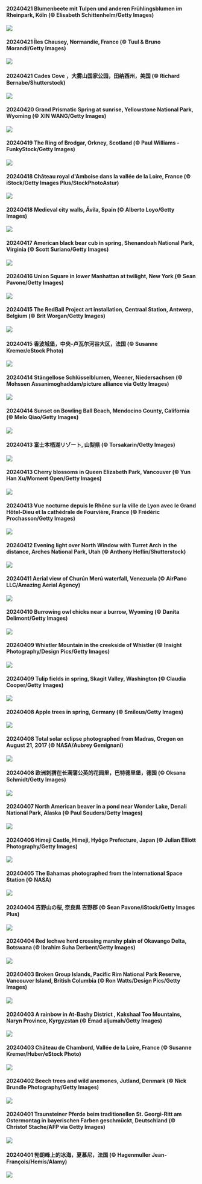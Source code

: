 #### 20240421 Blumenbeete mit Tulpen und anderen Frühlingsblumen im Rheinpark, Köln (© Elisabeth Schittenhelm/Getty Images)

![](20240421_CologneFlowerBed_1920x1080.jpg)

#### 20240421 Îles Chausey, Normandie, France (© Tuul & Bruno Morandi/Getty Images)

![](20240421_ChauseyIslands_1920x1080.jpg)

#### 20240421 Cades Cove ，大雾山国家公园，田纳西州，美国 (© Richard Bernabe/Shutterstock)

![](20240421_CadesCove_1920x1080.jpg)

#### 20240420 Grand Prismatic Spring at sunrise, Yellowstone National Park, Wyoming (© XIN WANG/Getty Images)

![](20240420_YellowstoneGeyser_1920x1080.jpg)

#### 20240419 The Ring of Brodgar, Orkney, Scotland (© Paul Williams - FunkyStock/Getty Images)

![](20240419_OrkneyStones_1920x1080.jpg)

#### 20240418 Château royal d'Amboise dans la vallée de la Loire, France (© iStock/Getty Images Plus/StockPhotoAstur)

![](20240418_MonumentsDay_1920x1080.jpg)

#### 20240418 Medieval city walls, Ávila, Spain (© Alberto Loyo/Getty Images)

![](20240418_AvilaSpain_1920x1080.jpg)

#### 20240417 American black bear cub in spring, Shenandoah National Park, Virginia (© Scott Suriano/Getty Images)

![](20240417_SpringCub_1920x1080.jpg)

#### 20240416 Union Square in lower Manhattan at twilight, New York (© Sean Pavone/Getty Images)

![](20240416_UnionSquareNYC_1920x1080.jpg)

#### 20240415 The RedBall Project art installation, Centraal Station, Antwerp, Belgium (© Brit Worgan/Getty Images)

![](20240415_RedBallBelgium_1920x1080.jpg)

#### 20240415 香波城堡，中央-卢瓦尔河谷大区，法国 (© Susanne Kremer/eStock Photo)

![](20240415_ChambordCastle_1920x1080.jpg)

#### 20240414 Stängellose Schlüsselblumen, Weener, Niedersachsen (© Mohssen Assanimoghaddam/picture alliance via Getty Images)

![](20240414_WeenerPrimroses_1920x1080.jpg)

#### 20240414 Sunset on Bowling Ball Beach, Mendocino County, California (© Melo Qiao/Getty Images)

![](20240414_BowlingBallCali_1920x1080.jpg)

#### 20240413 富士本栖湖リゾート, 山梨県 (© Torsakarin/Getty Images)

![](20240413_ShibaZakura_1920x1080.jpg)

#### 20240413 Cherry blossoms in Queen Elizabeth Park, Vancouver (© Yun Han Xu/Moment Open/Getty Images)

![](20240413_SakuraDaysJapanFair_1920x1080.jpg)

#### 20240413 Vue nocturne depuis le Rhône sur la ville de Lyon avec le Grand Hôtel-Dieu et la cathédrale de Fourvière, France (© Frédéric Prochasson/Getty Images)

![](20240413_LyonGastronomy_1920x1080.jpg)

#### 20240412 Evening light over North Window with Turret Arch in the distance, Arches National Park, Utah (© Anthony Heflin/Shutterstock)

![](20240412_SunsetArchesNP_1920x1080.jpg)

#### 20240411 Aerial view of Churún Merú waterfall, Venezuela (© AirPano LLC/Amazing Aerial Agency)

![](20240411_DragonWaterfall_1920x1080.jpg)

#### 20240410 Burrowing owl chicks near a burrow, Wyoming (© Danita Delimont/Getty Images)

![](20240410_OwlSiblings_1920x1080.jpg)

#### 20240409 Whistler Mountain in the creekside of Whistler (© Insight Photography/Design Pics/Getty Images)

![](20240409_WhistlerWSSF_1920x1080.jpg)

#### 20240409 Tulip fields in spring, Skagit Valley, Washington (© Claudia Cooper/Getty Images)

![](20240409_SkagitValleyTulips_1920x1080.jpg)

#### 20240408 Apple trees in spring, Germany (© Smileus/Getty Images)

![](20240408_SpringApple_1920x1080.jpg)

#### 20240408 Total solar eclipse photographed from Madras, Oregon on August 21, 2017 (© NASA/Aubrey Gemignani)

![](20240408_SolarEclipseOregon_1920x1080.jpg)

#### 20240408 欧洲刺猬在长满蒲公英的花园里，巴特德里堡，德国 (© Oksana Schmidt/Getty Images)

![](20240408_HedgehogMeadow_1920x1080.jpg)

#### 20240407 North American beaver in a pond near Wonder Lake, Denali National Park, Alaska (© Paul Souders/Getty Images)

![](20240407_BeaverDenali_1920x1080.jpg)

#### 20240406 Himeji Castle, Himeji, Hyōgo Prefecture, Japan (© Julian Elliott Photography/Getty Images)

![](20240406_JapanHimeji_1920x1080.jpg)

#### 20240405 The Bahamas photographed from the International Space Station (© NASA)

![](20240405_BahamasSpace_1920x1080.jpg)

#### 20240404 吉野山の桜, 奈良県 吉野郡 (© Sean Pavone/iStock/Getty Images Plus)

![](20240404_YoshinoyamaSpring_1920x1080.jpg)

#### 20240404 Red lechwe herd crossing marshy plain of Okavango Delta, Botswana (© Ibrahim Suha Derbent/Getty Images)

![](20240404_AntelopeBotswana_1920x1080.jpg)

#### 20240403 Broken Group Islands, Pacific Rim National Park Reserve, Vancouver Island, British Columbia (© Ron Watts/Design Pics/Getty Images)

![](20240403_PacificRimNationalPark_1920x1080.jpg)

#### 20240403 A rainbow in At-Bashy District  , Kakshaal Too Mountains, Naryn Province, Kyrgyzstan (© Emad aljumah/Getty Images)

![](20240403_KyrgyzstanRainbow_1920x1080.jpg)

#### 20240403 Château de Chambord, Vallée de la Loire, France (© Susanne Kremer/Huber/eStock Photo)

![](20240403_ChambordCastle_1920x1080.jpg)

#### 20240402 Beech trees and wild anemones, Jutland, Denmark (© Nick Brundle Photography/Getty Images)

![](20240402_JutlandSpring_1920x1080.jpg)

#### 20240401 Traunsteiner Pferde beim traditionellen St. Georgi-Ritt am Ostermontag in bayerischen Farben geschmückt, Deutschland (© Christof Stache/AFP via Getty Images)

![](20240401_StGeorgiRide_1920x1080.jpg)

#### 20240401 勃朗峰上的冰海，夏慕尼，法国 (© Hagenmuller Jean-François/Hemis/Alamy)

![](20240401_MontBlancGlacier_1920x1080.jpg)

